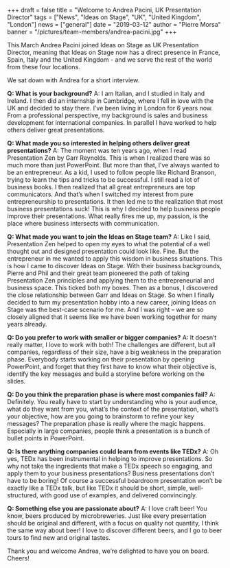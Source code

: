 +++
draft = false
title = "Welcome to Andrea Pacini, UK Presentation Director"
tags = ["News", "Ideas on Stage", "UK", "United Kingdom", "London"]
news = ["general"]
date = "2019-03-12"
author = "Pierre Morsa"
banner = "/pictures/team-members/andrea-pacini.jpg"
+++

This March Andrea Pacini joined Ideas on Stage as UK Presentation Director, meaning that Ideas on Stage now has a direct presence in France, Spain, Italy and the United Kingdom - and we serve the rest of the world from these four locations. 

We sat down with Andrea for a short interview.

**Q: What is your background?**
A: I am Italian, and I studied in Italy and Ireland. I then did an internship in Cambridge, where I fell in love with the UK and decided to stay there. I’ve been living in London for 6 years now. From a professional perspective, my background is sales and business development for international companies. In parallel I have worked to help others deliver great presentations.

**Q: What made you so interested in helping others deliver great presentations?**
A: The moment was ten years ago, when I read Presentation Zen by Garr Reynolds. This is when I realized there was so much more than just PowerPoint. But more than that, I’ve always wanted to be an entrepreneur. As a kid, I used to follow people like Richard Branson, trying to learn the tips and tricks to be successful. I still read a lot of business books. I then realized that all great entrepreneurs are top communicators. And that’s when I switched my interest from pure entrepreneurship to presentations. It then led me to the realization that most business presentations suck! This is why I decided to help business people improve their presentations. What really fires me up, my passion, is the place where business intersects with communication.

**Q: What made you want to join the Ideas on Stage team?**
A: Like I said, Presentation Zen helped to open my eyes to what the potential of a well thought out and designed presentation could look like. Fine. But the entrepreneur in me wanted to apply this wisdom in business situations. This is how I came to discover Ideas on Stage. With their business backgrounds, Pierre and Phil and their great team pioneered the path of taking Presentation Zen principles and applying them to the entrepreneurial and business space. This ticked both my boxes. Then as a bonus, I discovered the close relationship between Garr and Ideas on Stage. So when I finally decided to turn my presentation hobby into a new career, joining Ideas on Stage was the best-case scenario for me. And I was right – we are so closely aligned that it seems like we have been working together for many years already.

**Q: Do you prefer to work with smaller or bigger companies?**
A: It doesn’t really matter, I love to work with both! The challenges are different, but all companies, regardless of their size, have a big weakness in the preparation phase. Everybody starts working on their presentation by opening PowerPoint, and forget that they first have to know what their objective is, identify the key messages and build a storyline before working on the slides.

**Q: Do you think the preparation phase is where most companies fail?**
A: Definitely. You really have to start by understanding who is your audience, what do they want from you, what’s the context of the presentation, what’s your objective, how are you going to brainstorm to refine your key messages? The preparation phase is really where the magic happens. Especially in large companies, people think a presentation is a bunch of bullet points in PowerPoint.

**Q: Is there anything companies could learn from events like TEDx?**
A: Oh yes, TEDx has been instrumental in helping to improve presentations. So why not take the ingredients that make a TEDx speech so engaging, and apply them to your business presentations? Business presentations don’t have to be boring! Of course a successful boardroom presentation won’t be exactly like a TEDx talk, but like TEDx it should be short, simple, well-structured, with good use of examples, and delivered convincingly.

**Q: Something else you are passionate about?**
A: I love craft beer! You know, beers produced by microbreweries. Just like every presentation should be original and different, with a focus on quality not quantity, I think the same way about beer! I love to discover different beers, and I go to beer tours to find new and original tastes.

Thank you and welcome Andrea, we’re delighted to have you on board. Cheers!
